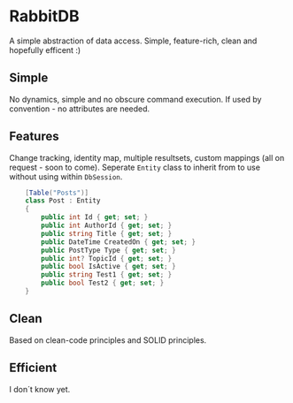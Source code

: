 RabbitDB
========

A simple abstraction of data access. Simple, feature-rich, clean and hopefully efficent :)

Simple
----------

No dynamics, simple and no obscure command execution. 
If used by convention - no attributes are needed.

Features
------------

Change tracking, identity map, multiple resultsets, custom mappings
(all on request - soon to come).
Seperate `Entity` class to inherit from to use without using within `DbSession`.

```csharp
    [Table("Posts")]
    class Post : Entity
    {
        public int Id { get; set; }
        public int AuthorId { get; set; }
        public string Title { get; set; }
        public DateTime CreatedOn { get; set; }
        public PostType Type { get; set; }
        public int? TopicId { get; set; }
        public bool IsActive { get; set; }
        public string Test1 { get; set; }
        public bool Test2 { get; set; }
    }
```

Clean
-----

Based on clean-code principles and SOLID principles.

Efficient
---------

I don´t know yet.
